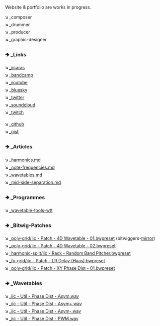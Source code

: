 Website & portfolio are works in progress. 

🡮 \_composer<br>
🡮 \_drummer<br>
🡮 \_producer<br>
🡮 \_graphic-designer

### 🡺 \_Links

🡮 [\_iicaras](iicaras.github.io)<br>
🡮 [\_bandcamp](https://iicaras.bandcamp.com/)<br>
🡮 [\_youtube](https://www.youtube.com/@iicaras)<br>
🡮 [\_bluesky](https://bsky.app/profile/iicaras.bsky.social)<br>
🡮 [\_twitter](https://x.com/_iicaras)<br>
🡮 [\_soundcloud](https://soundcloud.com/iicaras)<br>
🡮 [\_twitch](https://www.twitch.tv/iicarasart)<br>

🡮 [\_github](https://github.com/iicaras)<br>
🡮 [\_gist](https://gist.github.com/iicaras)<br>

### 🡺 \_Articles

🡮 [\_harmonics.md](https://gist.github.com/iicaras/9acfe1b65d2f3555211deeb3eec95e1b)<br>
🡮 [\_note-frequencies.md](https://gist.github.com/iicaras/430ba2f6bd7b1f250fe8664a3cbef987)<br>
🡮 [\_wavetables.md](https://gist.github.com/iicaras/f63dc9fcc3f9a83ccaf2de3fbc9fbb5a)<br>
🡮 [\_mid-side-separation.md](/articles/mid-side-separation.md)<br>

### 🡺 \_Programmes

🡮 [\_wavetable-tools-wtt](https://github.com/iicaras/Wavetable-Tools-WTT)

### 🡺 \_Bitwig-Patches

🡮 [\_poly-grid/iic - Patch - 4D Wavetable - 01.bwpreset](/files/presets/poly-grid/iic%20-%20Patch%20-%204D%20Wavetable%20-%2001.bwpreset) (bitwiggers-[mirror](https://bitwiggers.com/presets/f23b37dd-bac0-4bee-b30e-26c72692044b/))<br>
🡮 [\_poly-grid/iic - Patch - 4D Wavetable - 02.bwpreset](/files/presets/poly-grid/iic%20-%20Patch%20-%204D%20Wavetable%20-%2002.bwpreset)<br>
🡮 [\_harmonic-split/iic - Rack - Random Band Pitcher.bwpreset](files/presets/harmonic-split/iic%20-%20Rack%20-%20Random%20Band%20Pitcher.bwpreset)<br>
🡮 [\_fx-grid/iic - Patch - LR Delay (Haas).bwpreset](files/presets/fx-grid/iic%20-%20Patch%20-%20LR%20Delay%20(Haas).bwpreset)<br>
🡮 [\_poly-grid/iic - Patch - XY Phase Dist - 01.bwpreset](files/presets/poly-grid/iic%20-%20Patch%20-%20XY%20Phase%20Dist%20-%2001.bwpreset)<br>

### 🡺 \_Wavetables
🡮 [\_iic - Util - Phase Dist - Asym.wav](/files/wavetables/iic%20-%20Util%20-%20Phase%20Dist%20-%20Asym.wav)<br>
🡮 [\_iic - Util - Phase Dist - Asym+.wav](/files/wavetables/iic%20-%20Util%20-%20Phase%20Dist%20-%20Asym%2B.wav)<br>
🡮 [\_iic - Util - Phase Dist - Asym-.wav](/files/wavetables/iic%20-%20Util%20-%20Phase%20Dist%20-%20Asym-.wav)<br>
🡮 [\_iic - Util - Phase Dist - PWM.wav](/files/wavetables/iic%20-%20Util%20-%20Phase%20Dist%20-%20PWM.wav)<br>